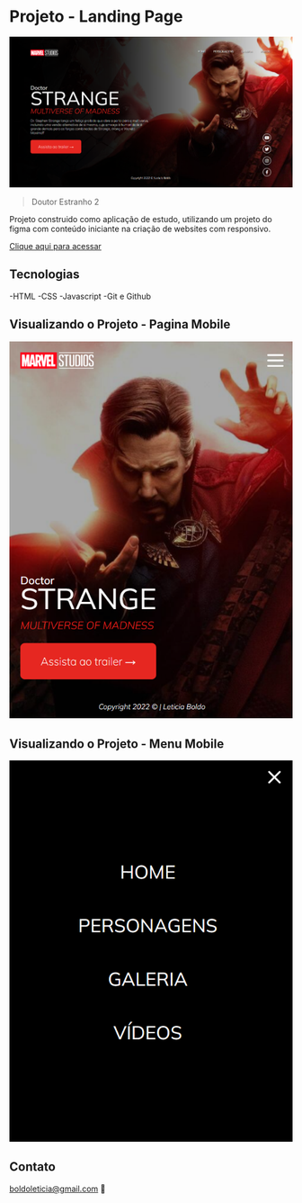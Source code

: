 # Projeto - Landing Page

![preview](./.github/landing-page.png)

> Doutor Estranho 2

Projeto construido como aplicação de estudo, utilizando um projeto do figma com conteúdo iniciante na criação de websites com responsivo.

[Clique aqui para acessar](https://leboldo.github.io/Projeto-Landing-Page/#)

## Tecnologias

-HTML
-CSS
-Javascript
-Git e Github

## Visualizando o Projeto - Pagina Mobile

![preview](./.github/landing-page-mobile.png)

## Visualizando o Projeto - Menu Mobile

![preview](./.github/menu-mobile.png)

## Contato

boldoleticia@gmail.com 🧡

